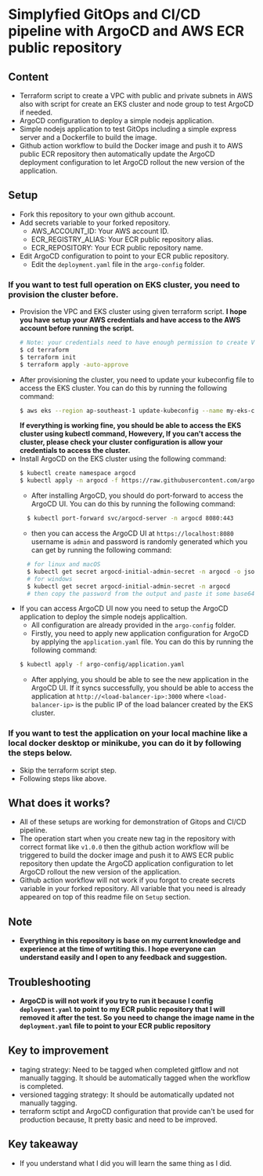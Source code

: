 # Simplyfied GitOps and CI/CD pipeline with ArgoCD and AWS ECR public repository

## Content

- Terraform script to create a VPC with public and private subnets in AWS also with script for create an EKS cluster and node group to test ArgoCD if needed.
- ArgoCD configuration to deploy a simple nodejs application.
- Simple nodejs application to test GitOps including a simple express server and a Dockerfile to build the image.
- Github action workflow to build the Docker image and push it to AWS public ECR repository then automatically update the ArgoCD deployment configuration to let ArgoCD rollout the new version of the application.

## Setup

- Fork this repository to your own github account.
- Add secrets variable to your forked repository.
  - AWS_ACCOUNT_ID: Your AWS account ID.
  - ECR_REGISTRY_ALIAS: Your ECR public repository alias.
  - ECR_REPOSITORY: Your ECR public repository name.
- Edit ArgoCD configuration to point to your ECR public repository.
  - Edit the `deployment.yaml` file in the `argo-config` folder.

### If you want to test full operation on EKS cluster, you need to provision the cluster before.

- Provision the VPC and EKS cluster using given terraform script. **I hope you have setup your AWS credentials and have access to the AWS account before running the script.**
  ```bash
  # Note: your credentials need to have enough permission to create VPC and EKS cluster.
  $ cd terraform
  $ terraform init
  $ terraform apply -auto-approve
  ```
- After provisioning the cluster, you need to update your kubeconfig file to access the EKS cluster. You can do this by running the following command:
  ```bash
  $ aws eks --region ap-southeast-1 update-kubeconfig --name my-eks-cluster
  ```
  **If everything is working fine, you should be able to access the EKS cluster using kubectl command, Howevery, If you can't access the cluster, please check your cluster configuration is allow your credentials to access the cluster.**
- Install ArgoCD on the EKS cluster using the following command:
  ```bash
  $ kubectl create namespace argocd
  $ kubectl apply -n argocd -f https://raw.githubusercontent.com/argoproj/argo-cd/stable/manifests/install.yaml
  ```
  - After installing ArgoCD, you should do port-forward to access the ArgoCD UI. You can do this by running the following command:
  ```bash
    $ kubectl port-forward svc/argocd-server -n argocd 8080:443
  ```
  - then you can access the ArgoCD UI at `https://localhost:8080` username is `admin` and password is randomly generated which you can get by running the following command:
  ```bash
    # for linux and macOS
    $ kubectl get secret argocd-initial-admin-secret -n argocd -o jsonpath="{.data.password}" | base64 -d && echo
    # for windows
    $ kubectl get secret argocd-initial-admin-secret -n argocd
    # then copy the password from the output and paste it some base64 decoder tool to decode it then use it to login to ArgoCD UI.
  ```
- If you can access ArgoCD UI now you need to setup the ArgoCD application to deploy the simple nodejs applicaltion.
  - All configuration are already provided in the `argo-config` folder.
  - Firstly, you need to apply new application configuration for ArgoCD by applying the `application.yaml` file. You can do this by running the following command:
  ```bash
  $ kubectl apply -f argo-config/application.yaml
  ```
  - After applying, you should be able to see the new application in the ArgoCD UI. If it syncs successfully, you should be able to access the application at `http://<load-balancer-ip>:3000` where `<load-balancer-ip>` is the public IP of the load balancer created by the EKS cluster.

### If you want to test the application on your local machine like a local docker desktop or minikube, you can do it by following the steps below.

- Skip the terraform script step.
- Following steps like above.

## What does it works?

- All of these setups are working for demonstration of Gitops and CI/CD pipeline.
- The operation start when you create new tag in the repository with correct format like `v1.0.0` then the github action workflow will be triggered to build the docker image and push it to AWS ECR public repository then update the ArgoCD application configuration to let ArgoCD rollout the new version of the application.
- Github action workflow will not work if you forgot to create secrets variable in your forked repository. All variable that you need is already appeared on top of this readme file on `Setup` section.

## Note

- **Everything in this repository is base on my current knowledge and experience at the time of wrtiting this. I hope everyone can understand easily and I open to any feedback and suggestion.**

## Troubleshooting

- **ArgoCD is will not work if you try to run it because I config `deployment.yaml` to point to my ECR public repository that I will removed it after the test. So you need to change the image name in the `deployment.yaml` file to point to your ECR public repository**

## Key to improvement

- taging strategy: Need to be tagged when completed gitflow and not manually tagging. It should be automatically tagged when the workflow is completed.
- versioned tagging strategy: It should be automatically updated not manually tagging.
- terraform sctipt and ArgoCD configuration that provide can't be used for production because, It pretty basic and need to be improved.

## Key takeaway

- If you understand what I did you will learn the same thing as I did.
